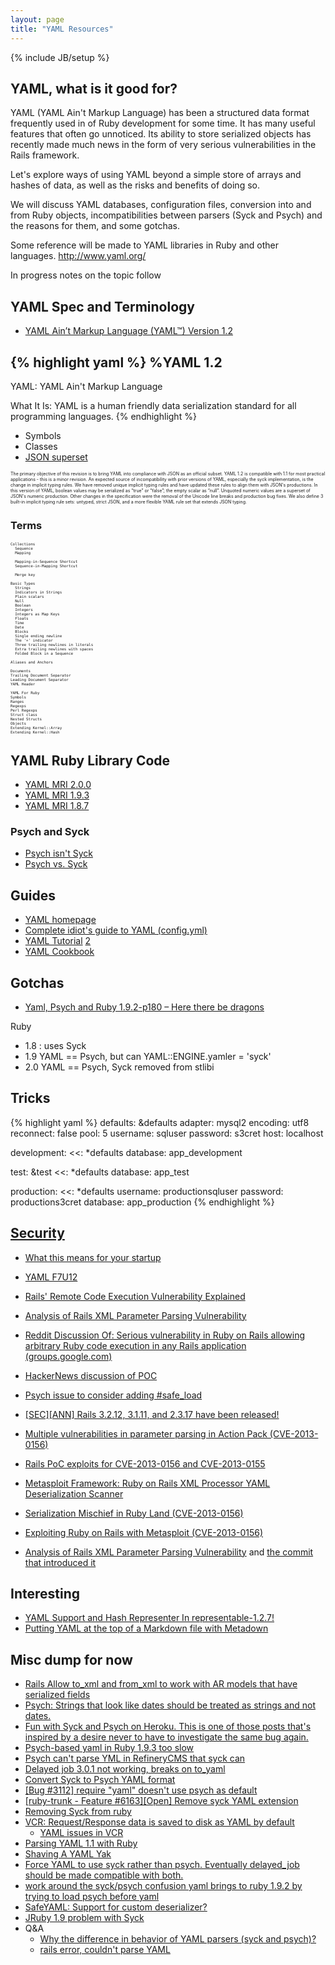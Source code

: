 ```yaml
---
layout: page
title: "YAML Resources"
---
```

{% include JB/setup %}

<section class="content">

## YAML, what is it good for?

YAML (YAML Ain't Markup Language)  has been a structured data format frequently used in of Ruby development for some time.  It has many useful features that often go unnoticed.  Its ability to store serialized objects has recently made much news in the form of very serious vulnerabilities in the Rails framework. 

Let's explore ways of using YAML beyond a simple store of arrays and hashes of data, as well as the risks and benefits of doing so.  

We will discuss YAML databases, configuration files, conversion into and from Ruby objects, incompatibilities between parsers (Syck and Psych) and the reasons for them, and some gotchas.   

Some reference will be made to YAML libraries in Ruby and other languages.  http://www.yaml.org/

In progress notes on the topic follow

## YAML Spec and Terminology

* [YAML Ain’t Markup Language (YAML™) Version 1.2](http://yaml.org/spec/1.2/spec.html)

{% highlight yaml %}
%YAML 1.2
---
YAML: YAML Ain't Markup Language

What It Is: YAML is a human friendly data serialization
  standard for all programming languages.
{% endhighlight %}

* Symbols
* Classes
* [JSON superset](http://yaml.org/spec/1.2/spec.html#id2759572)

<span style="font-size: 0.5em;">
The primary objective of this revision is to bring YAML into compliance with JSON as an official subset. YAML 1.2 is compatible with 1.1 for most practical applications - this is a minor revision. An expected source of incompatibility with prior versions of YAML, especially the syck implementation, is the change in implicit typing rules. We have removed unique implicit typing rules and have updated these rules to align them with JSON's productions. In this version of YAML, boolean values may be serialized as “true” or “false”; the empty scalar as “null”. Unquoted numeric values are a superset of JSON's numeric production. Other changes in the specification were the removal of the Unicode line breaks and production bug fixes. We also define 3 built-in implicit typing rule sets: untyped, strict JSON, and a more flexible YAML rule set that extends JSON typing.
</span>

###  Terms

<div style="font-size: 0.5em;">

    Collections
      Sequence
      Mapping

      Mapping-in-Sequence Shortcut
      Sequence-in-Mapping Shortcut

      Merge key

    Basic Types
      Strings
      Indicators in Strings
      Plain scalars
      Null
      Boolean
      Integers
      Integers as Map Keys
      Floats
      Time
      Date
      Blocks
      Single ending newline
      The '+' indicator
      Three trailing newlines in literals
      Extra trailing newlines with spaces
      Folded Block in a Sequence

    Aliases and Anchors

    Documents
    Trailing Document Separator
    Leading Document Separator
    YAML Header

    YAML For Ruby
    Symbols
    Ranges
    Regexps
    Perl Regexps
    Struct class
    Nested Structs
    Objects
    Extending Kernel::Array
    Extending Kernel::Hash

</div>

## YAML Ruby Library Code

* [YAML MRI 2.0.0](https://github.com/ruby/ruby/blob/v2_0_0_0/lib/yaml.rb)
* [YAML MRI 1.9.3](https://github.com/ruby/ruby/blob/v1_9_3_392/lib/yaml.rb)
* [YAML MRI 1.8.7](https://github.com/ruby/ruby/blob/v1_8_7_371/lib/yaml.rb)

### Psych and Syck

* [Psych isn't Syck](http://blog.tddium.com/2011/12/01/psych-isnt-syck/)
* [Psych vs. Syck](http://docs.tddium.com/troubleshooting/step-by-step-troubleshooting-guide/psych-vs-syck-yaml-parsing/)

## Guides

* [YAML homepage](http://yaml.org/)
* [Complete idiot's guide to YAML (config.yml)](http://dev.bukkit.org/server-mods/craftirc/pages/complete-idiots-guide-to-yaml-config-yml/)
* [YAML Tutorial](http://rhnh.net/2011/01/31/yaml-tutorial) [2](http://ess.khhq.net/wiki/YAML_Tutorial)
* [YAML Cookbook](http://yaml.org/YAML_for_ruby.html)

## Gotchas

* [Yaml, Psych and Ruby 1.9.2-p180 – Here there be dragons](http://pivotallabs.com/yaml-psych-and-ruby-1-9-2-p180-here-there-be-dragons/)

Ruby

* 1.8 : uses Syck
* 1.9 YAML == Psych, but can YAML::ENGINE.yamler = 'syck'
* 2.0 YAML == Psych, Syck removed from stlibi

## Tricks

{% highlight yaml %}
defaults: &defaults
  adapter: mysql2
  encoding: utf8
  reconnect: false
  pool: 5
  username: sqluser
  password: s3cret
  host: localhost

development:
  <<: *defaults
  database: app_development

test: &test
  <<: *defaults
  database: app_test

production:
  <<: *defaults
  username: productionsqluser
  password: productions3cret
  database: app_production
{% endhighlight %}



## [Security](/2013/03/20/yaml-and-security-in-ruby/)

* [What this means for your startup](http://www.kalzumeus.com/2013/01/31/what-the-rails-security-issue-means-for-your-startup/)
* [YAML F7U12](http://tenderlovemaking.com/2013/02/06/yaml-f7u12.html)
* [Rails' Remote Code Execution Vulnerability Explained
](http://blog.codeclimate.com/blog/2013/01/10/rails-remote-code-execution-vulnerability-explained/)
* [Analysis of Rails XML Parameter Parsing Vulnerability](http://www.insinuator.net/2013/01/rails-yaml/)
* [Reddit Discussion Of: Serious vulnerability in Ruby on Rails allowing arbitrary Ruby code execution in any Rails application  (groups.google.com)
](http://www.reddit.com/r/netsec/comments/167c11/serious_vulnerability_in_ruby_on_rails_allowing/)
* [HackerNews discussion of POC](https://news.ycombinator.com/item?id=5028270)

* [Psych issue to consider adding #safe_load](https://github.com/tenderlove/psych/issues/119#issuecomment-12875715)
* [[SEC][ANN] Rails 3.2.12, 3.1.11, and 2.3.17 have been released!](http://weblog.rubyonrails.org/2013/2/11/SEC-ANN-Rails-3-2-12-3-1-11-and-2-3-17-have-been-released/)
* [Multiple vulnerabilities in parameter parsing in Action Pack (CVE-2013-0156)
](https://groups.google.com/forum/?fromgroups=#!topic/rubyonrails-security/61bkgvnSGTQ)
* [Rails PoC exploits for CVE-2013-0156 and CVE-2013-0155](http://ronin-ruby.github.com/blog/2013/01/09/rails-pocs.html)
* [Metasploit Framework: Ruby on Rails XML Processor YAML Deserialization Scanner](https://github.com/rapid7/metasploit-framework/blob/master/modules/auxiliary/scanner/http/rails_xml_yaml_scanner.rb)
* [Serialization Mischief in Ruby Land (CVE-2013-0156)](https://community.rapid7.com/community/metasploit/blog/2013/01/09/serialization-mischief-in-ruby-land-cve-2013-0156)
* [Exploiting Ruby on Rails with Metasploit (CVE-2013-0156)
](https://community.rapid7.com/community/metasploit/blog/2013/01/10/exploiting-ruby-on-rails-with-metasploit-cve-2013-0156)
* [Analysis of Rails XML Parameter Parsing Vulnerability](http://www.insinuator.net/2013/01/rails-yaml/) and [the commit that introduced it](https://github.com/rails/rails/commit/27ba5edef1c4264a8d1c0e54675723d37a391dd8#L5R133)


## Interesting

* [YAML Support and Hash Representer In representable-1.2.7!](http://nicksda.apotomo.de/2012/10/yaml-support-and-hash-representer-in-representable-1-2-7/)
* [Putting YAML at the top of a Markdown file with Metadown](http://rubydoc.info/github/steveklabnik/metadown/master/file/README.md)

## Misc dump for now

* [Rails Allow to_xml and from_xml to work with AR models that have serialized fields](http://web.archive.org/web/20071218105822/http://dev.rubyonrails.org/ticket/7502)
* [Psych: Strings that look like dates should be treated as strings and not dates.](https://github.com/ruby/ruby/commit/9f688d53c2b5af5960d1e8d8fb09b26aa9d8b5f9)
* [Fun with Syck and Psych on Heroku. This is one of those posts that's inspired by a desire never to have to investigate the same bug again.](http://effectif.com/ruby-on-rails/syck-and-psych-yaml-parsers-on-heroku)
* [Psych-based yaml in Ruby 1.9.3 too slow](https://github.com/tenderlove/psych/issues/84)
* [Psych can't parse YML in RefineryCMS that syck can](https://github.com/tenderlove/psych/issues/10)
* [Delayed job 3.0.1 not working, breaks on to_yaml](https://github.com/collectiveidea/delayed_job/issues/350)
* [Convert Syck to Psych YAML format](http://darwinweb.net/articles/convert-syck-to-psych-yaml-format)
* [[Bug #3112] require "yaml" doesn't use psych as default](http://www.ruby-forum.com/topic/207565)
* [[ruby-trunk - Feature #6163][Open] Remove syck YAML extension](http://www.ruby-forum.com/topic/3869916)
* [Removing Syck from ruby](http://www.ruby-forum.com/topic/204389)
* [VCR: Request/Response data is saved to disk as YAML by default](https://www.relishapp.com/vcr/vcr/v/2-0-0-beta2/docs/cassettes/cassette-format#request/response-data-is-saved-to-disk-as-yaml-by-default)
  * [YAML issues in VCR](http://myronmars.to/n/dev-blog/2011/11/cassettes-in-vcr-2-0)
* [Parsing YAML 1.1 with Ruby](http://www.opinionatedprogrammer.com/2011/04/parsing-yaml-1-1-with-ruby/)
* [Shaving A YAML Yak](http://blog.rubygems.org/2011/08/31/shaving-the-yaml-yak.html)
* [Force YAML to use syck rather than psych. Eventually delayed_job should be made compatible with both.](https://github.com/collectiveidea/delayed_job/commit/cbb4060)
* [work around the syck/psych confusion yaml brings to ruby 1.9.2 by trying to load psych before yaml](https://github.com/ahoward/systemu/pull/7)
* [SafeYAML: Support for custom deserializer?](https://github.com/dtao/safe_yaml/issues/21)
* [JRuby 1.9 problem with Syck](https://github.com/padrino/padrino-framework/issues/649)
* Q&A
  * [Why the difference in behavior of YAML parsers (syck and psych)?](http://stackoverflow.com/questions/8763498/why-the-difference-in-behavior-of-yaml-parsers-syck-and-psych)
  * [rails error, couldn't parse YAML](http://stackoverflow.com/questions/4980877/rails-error-couldnt-parse-yaml)

</section>
